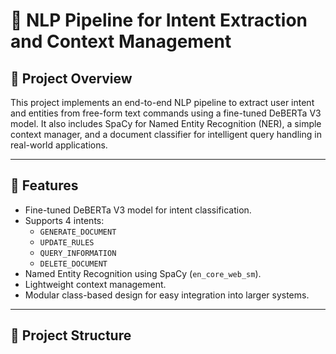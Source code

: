 # 🧠 NLP Pipeline for Intent Extraction and Context Management

## 📌 Project Overview

This project implements an end-to-end NLP pipeline to extract user intent and entities from free-form text commands using a fine-tuned DeBERTa V3 model. It also includes SpaCy for Named Entity Recognition (NER), a simple context manager, and a document classifier for intelligent query handling in real-world applications.

---

## 🚀 Features

- Fine-tuned DeBERTa V3 model for intent classification.
- Supports 4 intents:
  - `GENERATE_DOCUMENT`
  - `UPDATE_RULES`
  - `QUERY_INFORMATION`
  - `DELETE_DOCUMENT`
- Named Entity Recognition using SpaCy (`en_core_web_sm`).
- Lightweight context management.
- Modular class-based design for easy integration into larger systems.

---

## 📂 Project Structure


